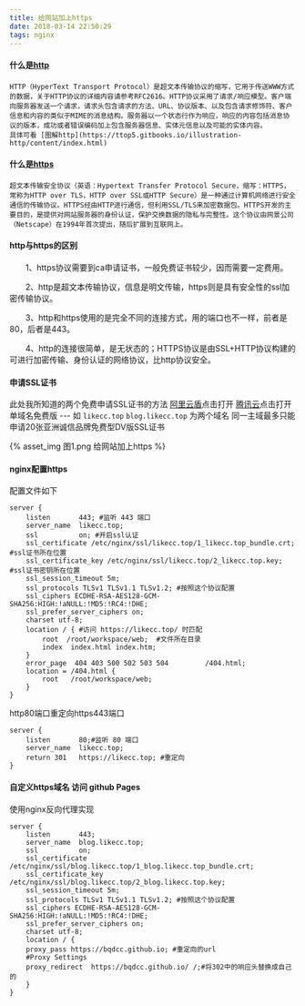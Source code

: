 ```yaml
---
title: 给网站加上https
date: 2018-03-14 22:50:29
tags: nginx
---
```


#### 什么是[http](https://baike.baidu.com/item/http/243074?fr=aladdin)
    HTTP（HyperText Transport Protocol）是超文本传输协议的缩写，它用于传送WWW方式的数据，关于HTTP协议的详细内容请参考RFC2616。HTTP协议采用了请求/响应模型。客户端向服务器发送一个请求，请求头包含请求的方法、URL、协议版本、以及包含请求修饰符、客户信息和内容的类似于MIME的消息结构。服务器以一个状态行作为响应，响应的内容包括消息协议的版本，成功或者错误编码加上包含服务器信息、实体元信息以及可能的实体内容。
    具体可看 [图解http](https://ttop5.gitbooks.io/illustration-http/content/index.html)

#### 什么是[https](https://zh.wikipedia.org/wiki/%E8%B6%85%E6%96%87%E6%9C%AC%E4%BC%A0%E8%BE%93%E5%AE%89%E5%85%A8%E5%8D%8F%E8%AE%AE)
    超文本传输安全协议（英语：Hypertext Transfer Protocol Secure，缩写：HTTPS，常称为HTTP over TLS，HTTP over SSL或HTTP Secure）是一种通过计算机网络进行安全通信的传输协议。HTTPS经由HTTP进行通信，但利用SSL/TLS来加密数据包。HTTPS开发的主要目的，是提供对网站服务器的身份认证，保护交换数据的隐私与完整性。这个协议由网景公司（Netscape）在1994年首次提出，随后扩展到互联网上。

#### http与https的区别
　　1、https协议需要到ca申请证书，一般免费证书较少，因而需要一定费用。

　　2、http是超文本传输协议，信息是明文传输，https则是具有安全性的ssl加密传输协议。

　　3、http和https使用的是完全不同的连接方式，用的端口也不一样，前者是80，后者是443。

　　4、http的连接很简单，是无状态的；HTTPS协议是由SSL+HTTP协议构建的可进行加密传输、身份认证的网络协议，比http协议安全。

<!--more-->

#### 申请SSL证书
此处我所知道的两个免费申请SSL证书的方法
[阿里云盾](https://common-buy.aliyun.com/?spm=5176.7968328.911106.btn1.7a834ebfb9gLqY&commodityCode=cas#/buy)点击打开
[腾讯云](https://buy.cloud.tencent.com/ssl?fromSource=ssl&from=qcloudHpHeaderSsl)点击打开
单域名免费版 --- 如 `likecc.top` `blog.likecc.top` 为两个域名 同一主域最多只能申请20张亚洲诚信品牌免费型DV版SSL证书

{% asset_img 图1.png 给网站加上https %}

#### nginx配置https
配置文件如下


    server {
        listen       443; #监听 443 端口
        server_name  likecc.top; 
        ssl          on; #开启ssl认证
        ssl_certificate /etc/nginx/ssl/likecc.top/1_likecc.top_bundle.crt; #ssl证书所在位置
        ssl_certificate_key /etc/nginx/ssl/likecc.top/2_likecc.top.key;    #ssl证书密钥所在位置
        ssl_session_timeout 5m;
        ssl_protocols TLSv1 TLSv1.1 TLSv1.2; #按照这个协议配置
        ssl_ciphers ECDHE-RSA-AES128-GCM-SHA256:HIGH:!aNULL:!MD5:!RC4:!DHE;
        ssl_prefer_server_ciphers on;
        charset utf-8;
        location / { #访问 https://likecc.top/ 时匹配
            root  /root/workspace/web;  #文件所在目录
            index  index.html index.htm;
        }
        error_page  404 403 500 502 503 504         /404.html;
        location = /404.html {
            root   /root/workspace/web;
        }
    }
   

http80端口重定向https443端口

    server {
        listen       80;#监听 80 端口
        server_name  likecc.top;
        return 301   https://likecc.top; #重定向
    }

#### 自定义https域名 访问 github Pages
使用nginx反向代理实现

    server {
        listen       443;
        server_name  blog.likecc.top;
        ssl          on;
        ssl_certificate /etc/nginx/ssl/blog.likecc.top/1_blog.likecc.top_bundle.crt;
        ssl_certificate_key /etc/nginx/ssl/blog.likecc.top/2_blog.likecc.top.key;
        ssl_session_timeout 5m;
        ssl_protocols TLSv1 TLSv1.1 TLSv1.2; #按照这个协议配置
        ssl_ciphers ECDHE-RSA-AES128-GCM-SHA256:HIGH:!aNULL:!MD5:!RC4:!DHE;
        ssl_prefer_server_ciphers on;
        charset utf-8;
        location / {
        proxy_pass https://bqdcc.github.io; #重定向的url
        #Proxy Settings
        proxy_redirect  https://bqdcc.github.io/ /;#将302中的响应头替换成自己的
        }
    }